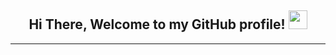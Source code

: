 <div align="center">
<h2> Hi There, Welcome to my GitHub profile! <img src="https://github.com/abdoachhoubi/abdoachhoubi/blob/main/gifs/Hi.gif" width="30"></h2>
  <hr>
</div>
